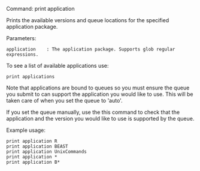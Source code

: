 Command: print application <application>

Prints the available versions and queue locations for the specified application package.

Parameters:

    application    : The application package. Supports glob regular expressions.

To see a list of available applications use:

    print applications
	
Note that applications are bound to queues so you must ensure the queue you submit to can support the
application you would like to use. This will be taken care of when you set the queue to 'auto'.

If you set the queue manually, use the this command to check that the application and the version you would
like to use is supported by the queue.	

Example usage:

    print application R
    print application BEAST
    print application UnixCommands
	print application *
	print application B*


